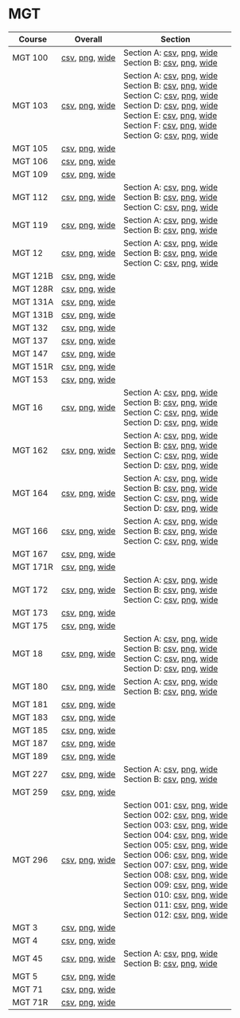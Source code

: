 # MGT

| Course | Overall | Section |
| ------ | ------- | ------- |
| MGT 100 | [csv](https://github.com/UCSD-Historical-Enrollment-Data/2024Spring/blob/main/overall/MGT%20100.csv), [png](https://raw.githubusercontent.com/UCSD-Historical-Enrollment-Data/2024Spring/main/plot_overall/MGT%20100.png), [wide](https://raw.githubusercontent.com/UCSD-Historical-Enrollment-Data/2024Spring/main/plot_overall_wide/MGT%20100.png) | Section A: [csv](https://github.com/UCSD-Historical-Enrollment-Data/2024Spring/blob/main/section/MGT%20100_A.csv), [png](https://raw.githubusercontent.com/UCSD-Historical-Enrollment-Data/2024Spring/main/plot_section/MGT%20100_A.png), [wide](https://raw.githubusercontent.com/UCSD-Historical-Enrollment-Data/2024Spring/main/plot_section_wide/MGT%20100_A.png)<br>Section B: [csv](https://github.com/UCSD-Historical-Enrollment-Data/2024Spring/blob/main/section/MGT%20100_B.csv), [png](https://raw.githubusercontent.com/UCSD-Historical-Enrollment-Data/2024Spring/main/plot_section/MGT%20100_B.png), [wide](https://raw.githubusercontent.com/UCSD-Historical-Enrollment-Data/2024Spring/main/plot_section_wide/MGT%20100_B.png) |
| MGT 103 | [csv](https://github.com/UCSD-Historical-Enrollment-Data/2024Spring/blob/main/overall/MGT%20103.csv), [png](https://raw.githubusercontent.com/UCSD-Historical-Enrollment-Data/2024Spring/main/plot_overall/MGT%20103.png), [wide](https://raw.githubusercontent.com/UCSD-Historical-Enrollment-Data/2024Spring/main/plot_overall_wide/MGT%20103.png) | Section A: [csv](https://github.com/UCSD-Historical-Enrollment-Data/2024Spring/blob/main/section/MGT%20103_A.csv), [png](https://raw.githubusercontent.com/UCSD-Historical-Enrollment-Data/2024Spring/main/plot_section/MGT%20103_A.png), [wide](https://raw.githubusercontent.com/UCSD-Historical-Enrollment-Data/2024Spring/main/plot_section_wide/MGT%20103_A.png)<br>Section B: [csv](https://github.com/UCSD-Historical-Enrollment-Data/2024Spring/blob/main/section/MGT%20103_B.csv), [png](https://raw.githubusercontent.com/UCSD-Historical-Enrollment-Data/2024Spring/main/plot_section/MGT%20103_B.png), [wide](https://raw.githubusercontent.com/UCSD-Historical-Enrollment-Data/2024Spring/main/plot_section_wide/MGT%20103_B.png)<br>Section C: [csv](https://github.com/UCSD-Historical-Enrollment-Data/2024Spring/blob/main/section/MGT%20103_C.csv), [png](https://raw.githubusercontent.com/UCSD-Historical-Enrollment-Data/2024Spring/main/plot_section/MGT%20103_C.png), [wide](https://raw.githubusercontent.com/UCSD-Historical-Enrollment-Data/2024Spring/main/plot_section_wide/MGT%20103_C.png)<br>Section D: [csv](https://github.com/UCSD-Historical-Enrollment-Data/2024Spring/blob/main/section/MGT%20103_D.csv), [png](https://raw.githubusercontent.com/UCSD-Historical-Enrollment-Data/2024Spring/main/plot_section/MGT%20103_D.png), [wide](https://raw.githubusercontent.com/UCSD-Historical-Enrollment-Data/2024Spring/main/plot_section_wide/MGT%20103_D.png)<br>Section E: [csv](https://github.com/UCSD-Historical-Enrollment-Data/2024Spring/blob/main/section/MGT%20103_E.csv), [png](https://raw.githubusercontent.com/UCSD-Historical-Enrollment-Data/2024Spring/main/plot_section/MGT%20103_E.png), [wide](https://raw.githubusercontent.com/UCSD-Historical-Enrollment-Data/2024Spring/main/plot_section_wide/MGT%20103_E.png)<br>Section F: [csv](https://github.com/UCSD-Historical-Enrollment-Data/2024Spring/blob/main/section/MGT%20103_F.csv), [png](https://raw.githubusercontent.com/UCSD-Historical-Enrollment-Data/2024Spring/main/plot_section/MGT%20103_F.png), [wide](https://raw.githubusercontent.com/UCSD-Historical-Enrollment-Data/2024Spring/main/plot_section_wide/MGT%20103_F.png)<br>Section G: [csv](https://github.com/UCSD-Historical-Enrollment-Data/2024Spring/blob/main/section/MGT%20103_G.csv), [png](https://raw.githubusercontent.com/UCSD-Historical-Enrollment-Data/2024Spring/main/plot_section/MGT%20103_G.png), [wide](https://raw.githubusercontent.com/UCSD-Historical-Enrollment-Data/2024Spring/main/plot_section_wide/MGT%20103_G.png) |
| MGT 105 | [csv](https://github.com/UCSD-Historical-Enrollment-Data/2024Spring/blob/main/overall/MGT%20105.csv), [png](https://raw.githubusercontent.com/UCSD-Historical-Enrollment-Data/2024Spring/main/plot_overall/MGT%20105.png), [wide](https://raw.githubusercontent.com/UCSD-Historical-Enrollment-Data/2024Spring/main/plot_overall_wide/MGT%20105.png) |  |
| MGT 106 | [csv](https://github.com/UCSD-Historical-Enrollment-Data/2024Spring/blob/main/overall/MGT%20106.csv), [png](https://raw.githubusercontent.com/UCSD-Historical-Enrollment-Data/2024Spring/main/plot_overall/MGT%20106.png), [wide](https://raw.githubusercontent.com/UCSD-Historical-Enrollment-Data/2024Spring/main/plot_overall_wide/MGT%20106.png) |  |
| MGT 109 | [csv](https://github.com/UCSD-Historical-Enrollment-Data/2024Spring/blob/main/overall/MGT%20109.csv), [png](https://raw.githubusercontent.com/UCSD-Historical-Enrollment-Data/2024Spring/main/plot_overall/MGT%20109.png), [wide](https://raw.githubusercontent.com/UCSD-Historical-Enrollment-Data/2024Spring/main/plot_overall_wide/MGT%20109.png) |  |
| MGT 112 | [csv](https://github.com/UCSD-Historical-Enrollment-Data/2024Spring/blob/main/overall/MGT%20112.csv), [png](https://raw.githubusercontent.com/UCSD-Historical-Enrollment-Data/2024Spring/main/plot_overall/MGT%20112.png), [wide](https://raw.githubusercontent.com/UCSD-Historical-Enrollment-Data/2024Spring/main/plot_overall_wide/MGT%20112.png) | Section A: [csv](https://github.com/UCSD-Historical-Enrollment-Data/2024Spring/blob/main/section/MGT%20112_A.csv), [png](https://raw.githubusercontent.com/UCSD-Historical-Enrollment-Data/2024Spring/main/plot_section/MGT%20112_A.png), [wide](https://raw.githubusercontent.com/UCSD-Historical-Enrollment-Data/2024Spring/main/plot_section_wide/MGT%20112_A.png)<br>Section B: [csv](https://github.com/UCSD-Historical-Enrollment-Data/2024Spring/blob/main/section/MGT%20112_B.csv), [png](https://raw.githubusercontent.com/UCSD-Historical-Enrollment-Data/2024Spring/main/plot_section/MGT%20112_B.png), [wide](https://raw.githubusercontent.com/UCSD-Historical-Enrollment-Data/2024Spring/main/plot_section_wide/MGT%20112_B.png)<br>Section C: [csv](https://github.com/UCSD-Historical-Enrollment-Data/2024Spring/blob/main/section/MGT%20112_C.csv), [png](https://raw.githubusercontent.com/UCSD-Historical-Enrollment-Data/2024Spring/main/plot_section/MGT%20112_C.png), [wide](https://raw.githubusercontent.com/UCSD-Historical-Enrollment-Data/2024Spring/main/plot_section_wide/MGT%20112_C.png) |
| MGT 119 | [csv](https://github.com/UCSD-Historical-Enrollment-Data/2024Spring/blob/main/overall/MGT%20119.csv), [png](https://raw.githubusercontent.com/UCSD-Historical-Enrollment-Data/2024Spring/main/plot_overall/MGT%20119.png), [wide](https://raw.githubusercontent.com/UCSD-Historical-Enrollment-Data/2024Spring/main/plot_overall_wide/MGT%20119.png) | Section A: [csv](https://github.com/UCSD-Historical-Enrollment-Data/2024Spring/blob/main/section/MGT%20119_A.csv), [png](https://raw.githubusercontent.com/UCSD-Historical-Enrollment-Data/2024Spring/main/plot_section/MGT%20119_A.png), [wide](https://raw.githubusercontent.com/UCSD-Historical-Enrollment-Data/2024Spring/main/plot_section_wide/MGT%20119_A.png)<br>Section B: [csv](https://github.com/UCSD-Historical-Enrollment-Data/2024Spring/blob/main/section/MGT%20119_B.csv), [png](https://raw.githubusercontent.com/UCSD-Historical-Enrollment-Data/2024Spring/main/plot_section/MGT%20119_B.png), [wide](https://raw.githubusercontent.com/UCSD-Historical-Enrollment-Data/2024Spring/main/plot_section_wide/MGT%20119_B.png) |
| MGT 12 | [csv](https://github.com/UCSD-Historical-Enrollment-Data/2024Spring/blob/main/overall/MGT%2012.csv), [png](https://raw.githubusercontent.com/UCSD-Historical-Enrollment-Data/2024Spring/main/plot_overall/MGT%2012.png), [wide](https://raw.githubusercontent.com/UCSD-Historical-Enrollment-Data/2024Spring/main/plot_overall_wide/MGT%2012.png) | Section A: [csv](https://github.com/UCSD-Historical-Enrollment-Data/2024Spring/blob/main/section/MGT%2012_A.csv), [png](https://raw.githubusercontent.com/UCSD-Historical-Enrollment-Data/2024Spring/main/plot_section/MGT%2012_A.png), [wide](https://raw.githubusercontent.com/UCSD-Historical-Enrollment-Data/2024Spring/main/plot_section_wide/MGT%2012_A.png)<br>Section B: [csv](https://github.com/UCSD-Historical-Enrollment-Data/2024Spring/blob/main/section/MGT%2012_B.csv), [png](https://raw.githubusercontent.com/UCSD-Historical-Enrollment-Data/2024Spring/main/plot_section/MGT%2012_B.png), [wide](https://raw.githubusercontent.com/UCSD-Historical-Enrollment-Data/2024Spring/main/plot_section_wide/MGT%2012_B.png)<br>Section C: [csv](https://github.com/UCSD-Historical-Enrollment-Data/2024Spring/blob/main/section/MGT%2012_C.csv), [png](https://raw.githubusercontent.com/UCSD-Historical-Enrollment-Data/2024Spring/main/plot_section/MGT%2012_C.png), [wide](https://raw.githubusercontent.com/UCSD-Historical-Enrollment-Data/2024Spring/main/plot_section_wide/MGT%2012_C.png) |
| MGT 121B | [csv](https://github.com/UCSD-Historical-Enrollment-Data/2024Spring/blob/main/overall/MGT%20121B.csv), [png](https://raw.githubusercontent.com/UCSD-Historical-Enrollment-Data/2024Spring/main/plot_overall/MGT%20121B.png), [wide](https://raw.githubusercontent.com/UCSD-Historical-Enrollment-Data/2024Spring/main/plot_overall_wide/MGT%20121B.png) |  |
| MGT 128R | [csv](https://github.com/UCSD-Historical-Enrollment-Data/2024Spring/blob/main/overall/MGT%20128R.csv), [png](https://raw.githubusercontent.com/UCSD-Historical-Enrollment-Data/2024Spring/main/plot_overall/MGT%20128R.png), [wide](https://raw.githubusercontent.com/UCSD-Historical-Enrollment-Data/2024Spring/main/plot_overall_wide/MGT%20128R.png) |  |
| MGT 131A | [csv](https://github.com/UCSD-Historical-Enrollment-Data/2024Spring/blob/main/overall/MGT%20131A.csv), [png](https://raw.githubusercontent.com/UCSD-Historical-Enrollment-Data/2024Spring/main/plot_overall/MGT%20131A.png), [wide](https://raw.githubusercontent.com/UCSD-Historical-Enrollment-Data/2024Spring/main/plot_overall_wide/MGT%20131A.png) |  |
| MGT 131B | [csv](https://github.com/UCSD-Historical-Enrollment-Data/2024Spring/blob/main/overall/MGT%20131B.csv), [png](https://raw.githubusercontent.com/UCSD-Historical-Enrollment-Data/2024Spring/main/plot_overall/MGT%20131B.png), [wide](https://raw.githubusercontent.com/UCSD-Historical-Enrollment-Data/2024Spring/main/plot_overall_wide/MGT%20131B.png) |  |
| MGT 132 | [csv](https://github.com/UCSD-Historical-Enrollment-Data/2024Spring/blob/main/overall/MGT%20132.csv), [png](https://raw.githubusercontent.com/UCSD-Historical-Enrollment-Data/2024Spring/main/plot_overall/MGT%20132.png), [wide](https://raw.githubusercontent.com/UCSD-Historical-Enrollment-Data/2024Spring/main/plot_overall_wide/MGT%20132.png) |  |
| MGT 137 | [csv](https://github.com/UCSD-Historical-Enrollment-Data/2024Spring/blob/main/overall/MGT%20137.csv), [png](https://raw.githubusercontent.com/UCSD-Historical-Enrollment-Data/2024Spring/main/plot_overall/MGT%20137.png), [wide](https://raw.githubusercontent.com/UCSD-Historical-Enrollment-Data/2024Spring/main/plot_overall_wide/MGT%20137.png) |  |
| MGT 147 | [csv](https://github.com/UCSD-Historical-Enrollment-Data/2024Spring/blob/main/overall/MGT%20147.csv), [png](https://raw.githubusercontent.com/UCSD-Historical-Enrollment-Data/2024Spring/main/plot_overall/MGT%20147.png), [wide](https://raw.githubusercontent.com/UCSD-Historical-Enrollment-Data/2024Spring/main/plot_overall_wide/MGT%20147.png) |  |
| MGT 151R | [csv](https://github.com/UCSD-Historical-Enrollment-Data/2024Spring/blob/main/overall/MGT%20151R.csv), [png](https://raw.githubusercontent.com/UCSD-Historical-Enrollment-Data/2024Spring/main/plot_overall/MGT%20151R.png), [wide](https://raw.githubusercontent.com/UCSD-Historical-Enrollment-Data/2024Spring/main/plot_overall_wide/MGT%20151R.png) |  |
| MGT 153 | [csv](https://github.com/UCSD-Historical-Enrollment-Data/2024Spring/blob/main/overall/MGT%20153.csv), [png](https://raw.githubusercontent.com/UCSD-Historical-Enrollment-Data/2024Spring/main/plot_overall/MGT%20153.png), [wide](https://raw.githubusercontent.com/UCSD-Historical-Enrollment-Data/2024Spring/main/plot_overall_wide/MGT%20153.png) |  |
| MGT 16 | [csv](https://github.com/UCSD-Historical-Enrollment-Data/2024Spring/blob/main/overall/MGT%2016.csv), [png](https://raw.githubusercontent.com/UCSD-Historical-Enrollment-Data/2024Spring/main/plot_overall/MGT%2016.png), [wide](https://raw.githubusercontent.com/UCSD-Historical-Enrollment-Data/2024Spring/main/plot_overall_wide/MGT%2016.png) | Section A: [csv](https://github.com/UCSD-Historical-Enrollment-Data/2024Spring/blob/main/section/MGT%2016_A.csv), [png](https://raw.githubusercontent.com/UCSD-Historical-Enrollment-Data/2024Spring/main/plot_section/MGT%2016_A.png), [wide](https://raw.githubusercontent.com/UCSD-Historical-Enrollment-Data/2024Spring/main/plot_section_wide/MGT%2016_A.png)<br>Section B: [csv](https://github.com/UCSD-Historical-Enrollment-Data/2024Spring/blob/main/section/MGT%2016_B.csv), [png](https://raw.githubusercontent.com/UCSD-Historical-Enrollment-Data/2024Spring/main/plot_section/MGT%2016_B.png), [wide](https://raw.githubusercontent.com/UCSD-Historical-Enrollment-Data/2024Spring/main/plot_section_wide/MGT%2016_B.png)<br>Section C: [csv](https://github.com/UCSD-Historical-Enrollment-Data/2024Spring/blob/main/section/MGT%2016_C.csv), [png](https://raw.githubusercontent.com/UCSD-Historical-Enrollment-Data/2024Spring/main/plot_section/MGT%2016_C.png), [wide](https://raw.githubusercontent.com/UCSD-Historical-Enrollment-Data/2024Spring/main/plot_section_wide/MGT%2016_C.png)<br>Section D: [csv](https://github.com/UCSD-Historical-Enrollment-Data/2024Spring/blob/main/section/MGT%2016_D.csv), [png](https://raw.githubusercontent.com/UCSD-Historical-Enrollment-Data/2024Spring/main/plot_section/MGT%2016_D.png), [wide](https://raw.githubusercontent.com/UCSD-Historical-Enrollment-Data/2024Spring/main/plot_section_wide/MGT%2016_D.png) |
| MGT 162 | [csv](https://github.com/UCSD-Historical-Enrollment-Data/2024Spring/blob/main/overall/MGT%20162.csv), [png](https://raw.githubusercontent.com/UCSD-Historical-Enrollment-Data/2024Spring/main/plot_overall/MGT%20162.png), [wide](https://raw.githubusercontent.com/UCSD-Historical-Enrollment-Data/2024Spring/main/plot_overall_wide/MGT%20162.png) | Section A: [csv](https://github.com/UCSD-Historical-Enrollment-Data/2024Spring/blob/main/section/MGT%20162_A.csv), [png](https://raw.githubusercontent.com/UCSD-Historical-Enrollment-Data/2024Spring/main/plot_section/MGT%20162_A.png), [wide](https://raw.githubusercontent.com/UCSD-Historical-Enrollment-Data/2024Spring/main/plot_section_wide/MGT%20162_A.png)<br>Section B: [csv](https://github.com/UCSD-Historical-Enrollment-Data/2024Spring/blob/main/section/MGT%20162_B.csv), [png](https://raw.githubusercontent.com/UCSD-Historical-Enrollment-Data/2024Spring/main/plot_section/MGT%20162_B.png), [wide](https://raw.githubusercontent.com/UCSD-Historical-Enrollment-Data/2024Spring/main/plot_section_wide/MGT%20162_B.png)<br>Section C: [csv](https://github.com/UCSD-Historical-Enrollment-Data/2024Spring/blob/main/section/MGT%20162_C.csv), [png](https://raw.githubusercontent.com/UCSD-Historical-Enrollment-Data/2024Spring/main/plot_section/MGT%20162_C.png), [wide](https://raw.githubusercontent.com/UCSD-Historical-Enrollment-Data/2024Spring/main/plot_section_wide/MGT%20162_C.png)<br>Section D: [csv](https://github.com/UCSD-Historical-Enrollment-Data/2024Spring/blob/main/section/MGT%20162_D.csv), [png](https://raw.githubusercontent.com/UCSD-Historical-Enrollment-Data/2024Spring/main/plot_section/MGT%20162_D.png), [wide](https://raw.githubusercontent.com/UCSD-Historical-Enrollment-Data/2024Spring/main/plot_section_wide/MGT%20162_D.png) |
| MGT 164 | [csv](https://github.com/UCSD-Historical-Enrollment-Data/2024Spring/blob/main/overall/MGT%20164.csv), [png](https://raw.githubusercontent.com/UCSD-Historical-Enrollment-Data/2024Spring/main/plot_overall/MGT%20164.png), [wide](https://raw.githubusercontent.com/UCSD-Historical-Enrollment-Data/2024Spring/main/plot_overall_wide/MGT%20164.png) | Section A: [csv](https://github.com/UCSD-Historical-Enrollment-Data/2024Spring/blob/main/section/MGT%20164_A.csv), [png](https://raw.githubusercontent.com/UCSD-Historical-Enrollment-Data/2024Spring/main/plot_section/MGT%20164_A.png), [wide](https://raw.githubusercontent.com/UCSD-Historical-Enrollment-Data/2024Spring/main/plot_section_wide/MGT%20164_A.png)<br>Section B: [csv](https://github.com/UCSD-Historical-Enrollment-Data/2024Spring/blob/main/section/MGT%20164_B.csv), [png](https://raw.githubusercontent.com/UCSD-Historical-Enrollment-Data/2024Spring/main/plot_section/MGT%20164_B.png), [wide](https://raw.githubusercontent.com/UCSD-Historical-Enrollment-Data/2024Spring/main/plot_section_wide/MGT%20164_B.png)<br>Section C: [csv](https://github.com/UCSD-Historical-Enrollment-Data/2024Spring/blob/main/section/MGT%20164_C.csv), [png](https://raw.githubusercontent.com/UCSD-Historical-Enrollment-Data/2024Spring/main/plot_section/MGT%20164_C.png), [wide](https://raw.githubusercontent.com/UCSD-Historical-Enrollment-Data/2024Spring/main/plot_section_wide/MGT%20164_C.png)<br>Section D: [csv](https://github.com/UCSD-Historical-Enrollment-Data/2024Spring/blob/main/section/MGT%20164_D.csv), [png](https://raw.githubusercontent.com/UCSD-Historical-Enrollment-Data/2024Spring/main/plot_section/MGT%20164_D.png), [wide](https://raw.githubusercontent.com/UCSD-Historical-Enrollment-Data/2024Spring/main/plot_section_wide/MGT%20164_D.png) |
| MGT 166 | [csv](https://github.com/UCSD-Historical-Enrollment-Data/2024Spring/blob/main/overall/MGT%20166.csv), [png](https://raw.githubusercontent.com/UCSD-Historical-Enrollment-Data/2024Spring/main/plot_overall/MGT%20166.png), [wide](https://raw.githubusercontent.com/UCSD-Historical-Enrollment-Data/2024Spring/main/plot_overall_wide/MGT%20166.png) | Section A: [csv](https://github.com/UCSD-Historical-Enrollment-Data/2024Spring/blob/main/section/MGT%20166_A.csv), [png](https://raw.githubusercontent.com/UCSD-Historical-Enrollment-Data/2024Spring/main/plot_section/MGT%20166_A.png), [wide](https://raw.githubusercontent.com/UCSD-Historical-Enrollment-Data/2024Spring/main/plot_section_wide/MGT%20166_A.png)<br>Section B: [csv](https://github.com/UCSD-Historical-Enrollment-Data/2024Spring/blob/main/section/MGT%20166_B.csv), [png](https://raw.githubusercontent.com/UCSD-Historical-Enrollment-Data/2024Spring/main/plot_section/MGT%20166_B.png), [wide](https://raw.githubusercontent.com/UCSD-Historical-Enrollment-Data/2024Spring/main/plot_section_wide/MGT%20166_B.png)<br>Section C: [csv](https://github.com/UCSD-Historical-Enrollment-Data/2024Spring/blob/main/section/MGT%20166_C.csv), [png](https://raw.githubusercontent.com/UCSD-Historical-Enrollment-Data/2024Spring/main/plot_section/MGT%20166_C.png), [wide](https://raw.githubusercontent.com/UCSD-Historical-Enrollment-Data/2024Spring/main/plot_section_wide/MGT%20166_C.png) |
| MGT 167 | [csv](https://github.com/UCSD-Historical-Enrollment-Data/2024Spring/blob/main/overall/MGT%20167.csv), [png](https://raw.githubusercontent.com/UCSD-Historical-Enrollment-Data/2024Spring/main/plot_overall/MGT%20167.png), [wide](https://raw.githubusercontent.com/UCSD-Historical-Enrollment-Data/2024Spring/main/plot_overall_wide/MGT%20167.png) |  |
| MGT 171R | [csv](https://github.com/UCSD-Historical-Enrollment-Data/2024Spring/blob/main/overall/MGT%20171R.csv), [png](https://raw.githubusercontent.com/UCSD-Historical-Enrollment-Data/2024Spring/main/plot_overall/MGT%20171R.png), [wide](https://raw.githubusercontent.com/UCSD-Historical-Enrollment-Data/2024Spring/main/plot_overall_wide/MGT%20171R.png) |  |
| MGT 172 | [csv](https://github.com/UCSD-Historical-Enrollment-Data/2024Spring/blob/main/overall/MGT%20172.csv), [png](https://raw.githubusercontent.com/UCSD-Historical-Enrollment-Data/2024Spring/main/plot_overall/MGT%20172.png), [wide](https://raw.githubusercontent.com/UCSD-Historical-Enrollment-Data/2024Spring/main/plot_overall_wide/MGT%20172.png) | Section A: [csv](https://github.com/UCSD-Historical-Enrollment-Data/2024Spring/blob/main/section/MGT%20172_A.csv), [png](https://raw.githubusercontent.com/UCSD-Historical-Enrollment-Data/2024Spring/main/plot_section/MGT%20172_A.png), [wide](https://raw.githubusercontent.com/UCSD-Historical-Enrollment-Data/2024Spring/main/plot_section_wide/MGT%20172_A.png)<br>Section B: [csv](https://github.com/UCSD-Historical-Enrollment-Data/2024Spring/blob/main/section/MGT%20172_B.csv), [png](https://raw.githubusercontent.com/UCSD-Historical-Enrollment-Data/2024Spring/main/plot_section/MGT%20172_B.png), [wide](https://raw.githubusercontent.com/UCSD-Historical-Enrollment-Data/2024Spring/main/plot_section_wide/MGT%20172_B.png)<br>Section C: [csv](https://github.com/UCSD-Historical-Enrollment-Data/2024Spring/blob/main/section/MGT%20172_C.csv), [png](https://raw.githubusercontent.com/UCSD-Historical-Enrollment-Data/2024Spring/main/plot_section/MGT%20172_C.png), [wide](https://raw.githubusercontent.com/UCSD-Historical-Enrollment-Data/2024Spring/main/plot_section_wide/MGT%20172_C.png) |
| MGT 173 | [csv](https://github.com/UCSD-Historical-Enrollment-Data/2024Spring/blob/main/overall/MGT%20173.csv), [png](https://raw.githubusercontent.com/UCSD-Historical-Enrollment-Data/2024Spring/main/plot_overall/MGT%20173.png), [wide](https://raw.githubusercontent.com/UCSD-Historical-Enrollment-Data/2024Spring/main/plot_overall_wide/MGT%20173.png) |  |
| MGT 175 | [csv](https://github.com/UCSD-Historical-Enrollment-Data/2024Spring/blob/main/overall/MGT%20175.csv), [png](https://raw.githubusercontent.com/UCSD-Historical-Enrollment-Data/2024Spring/main/plot_overall/MGT%20175.png), [wide](https://raw.githubusercontent.com/UCSD-Historical-Enrollment-Data/2024Spring/main/plot_overall_wide/MGT%20175.png) |  |
| MGT 18 | [csv](https://github.com/UCSD-Historical-Enrollment-Data/2024Spring/blob/main/overall/MGT%2018.csv), [png](https://raw.githubusercontent.com/UCSD-Historical-Enrollment-Data/2024Spring/main/plot_overall/MGT%2018.png), [wide](https://raw.githubusercontent.com/UCSD-Historical-Enrollment-Data/2024Spring/main/plot_overall_wide/MGT%2018.png) | Section A: [csv](https://github.com/UCSD-Historical-Enrollment-Data/2024Spring/blob/main/section/MGT%2018_A.csv), [png](https://raw.githubusercontent.com/UCSD-Historical-Enrollment-Data/2024Spring/main/plot_section/MGT%2018_A.png), [wide](https://raw.githubusercontent.com/UCSD-Historical-Enrollment-Data/2024Spring/main/plot_section_wide/MGT%2018_A.png)<br>Section B: [csv](https://github.com/UCSD-Historical-Enrollment-Data/2024Spring/blob/main/section/MGT%2018_B.csv), [png](https://raw.githubusercontent.com/UCSD-Historical-Enrollment-Data/2024Spring/main/plot_section/MGT%2018_B.png), [wide](https://raw.githubusercontent.com/UCSD-Historical-Enrollment-Data/2024Spring/main/plot_section_wide/MGT%2018_B.png)<br>Section C: [csv](https://github.com/UCSD-Historical-Enrollment-Data/2024Spring/blob/main/section/MGT%2018_C.csv), [png](https://raw.githubusercontent.com/UCSD-Historical-Enrollment-Data/2024Spring/main/plot_section/MGT%2018_C.png), [wide](https://raw.githubusercontent.com/UCSD-Historical-Enrollment-Data/2024Spring/main/plot_section_wide/MGT%2018_C.png)<br>Section D: [csv](https://github.com/UCSD-Historical-Enrollment-Data/2024Spring/blob/main/section/MGT%2018_D.csv), [png](https://raw.githubusercontent.com/UCSD-Historical-Enrollment-Data/2024Spring/main/plot_section/MGT%2018_D.png), [wide](https://raw.githubusercontent.com/UCSD-Historical-Enrollment-Data/2024Spring/main/plot_section_wide/MGT%2018_D.png) |
| MGT 180 | [csv](https://github.com/UCSD-Historical-Enrollment-Data/2024Spring/blob/main/overall/MGT%20180.csv), [png](https://raw.githubusercontent.com/UCSD-Historical-Enrollment-Data/2024Spring/main/plot_overall/MGT%20180.png), [wide](https://raw.githubusercontent.com/UCSD-Historical-Enrollment-Data/2024Spring/main/plot_overall_wide/MGT%20180.png) | Section A: [csv](https://github.com/UCSD-Historical-Enrollment-Data/2024Spring/blob/main/section/MGT%20180_A.csv), [png](https://raw.githubusercontent.com/UCSD-Historical-Enrollment-Data/2024Spring/main/plot_section/MGT%20180_A.png), [wide](https://raw.githubusercontent.com/UCSD-Historical-Enrollment-Data/2024Spring/main/plot_section_wide/MGT%20180_A.png)<br>Section B: [csv](https://github.com/UCSD-Historical-Enrollment-Data/2024Spring/blob/main/section/MGT%20180_B.csv), [png](https://raw.githubusercontent.com/UCSD-Historical-Enrollment-Data/2024Spring/main/plot_section/MGT%20180_B.png), [wide](https://raw.githubusercontent.com/UCSD-Historical-Enrollment-Data/2024Spring/main/plot_section_wide/MGT%20180_B.png) |
| MGT 181 | [csv](https://github.com/UCSD-Historical-Enrollment-Data/2024Spring/blob/main/overall/MGT%20181.csv), [png](https://raw.githubusercontent.com/UCSD-Historical-Enrollment-Data/2024Spring/main/plot_overall/MGT%20181.png), [wide](https://raw.githubusercontent.com/UCSD-Historical-Enrollment-Data/2024Spring/main/plot_overall_wide/MGT%20181.png) |  |
| MGT 183 | [csv](https://github.com/UCSD-Historical-Enrollment-Data/2024Spring/blob/main/overall/MGT%20183.csv), [png](https://raw.githubusercontent.com/UCSD-Historical-Enrollment-Data/2024Spring/main/plot_overall/MGT%20183.png), [wide](https://raw.githubusercontent.com/UCSD-Historical-Enrollment-Data/2024Spring/main/plot_overall_wide/MGT%20183.png) |  |
| MGT 185 | [csv](https://github.com/UCSD-Historical-Enrollment-Data/2024Spring/blob/main/overall/MGT%20185.csv), [png](https://raw.githubusercontent.com/UCSD-Historical-Enrollment-Data/2024Spring/main/plot_overall/MGT%20185.png), [wide](https://raw.githubusercontent.com/UCSD-Historical-Enrollment-Data/2024Spring/main/plot_overall_wide/MGT%20185.png) |  |
| MGT 187 | [csv](https://github.com/UCSD-Historical-Enrollment-Data/2024Spring/blob/main/overall/MGT%20187.csv), [png](https://raw.githubusercontent.com/UCSD-Historical-Enrollment-Data/2024Spring/main/plot_overall/MGT%20187.png), [wide](https://raw.githubusercontent.com/UCSD-Historical-Enrollment-Data/2024Spring/main/plot_overall_wide/MGT%20187.png) |  |
| MGT 189 | [csv](https://github.com/UCSD-Historical-Enrollment-Data/2024Spring/blob/main/overall/MGT%20189.csv), [png](https://raw.githubusercontent.com/UCSD-Historical-Enrollment-Data/2024Spring/main/plot_overall/MGT%20189.png), [wide](https://raw.githubusercontent.com/UCSD-Historical-Enrollment-Data/2024Spring/main/plot_overall_wide/MGT%20189.png) |  |
| MGT 227 | [csv](https://github.com/UCSD-Historical-Enrollment-Data/2024Spring/blob/main/overall/MGT%20227.csv), [png](https://raw.githubusercontent.com/UCSD-Historical-Enrollment-Data/2024Spring/main/plot_overall/MGT%20227.png), [wide](https://raw.githubusercontent.com/UCSD-Historical-Enrollment-Data/2024Spring/main/plot_overall_wide/MGT%20227.png) | Section A: [csv](https://github.com/UCSD-Historical-Enrollment-Data/2024Spring/blob/main/section/MGT%20227_A.csv), [png](https://raw.githubusercontent.com/UCSD-Historical-Enrollment-Data/2024Spring/main/plot_section/MGT%20227_A.png), [wide](https://raw.githubusercontent.com/UCSD-Historical-Enrollment-Data/2024Spring/main/plot_section_wide/MGT%20227_A.png)<br>Section B: [csv](https://github.com/UCSD-Historical-Enrollment-Data/2024Spring/blob/main/section/MGT%20227_B.csv), [png](https://raw.githubusercontent.com/UCSD-Historical-Enrollment-Data/2024Spring/main/plot_section/MGT%20227_B.png), [wide](https://raw.githubusercontent.com/UCSD-Historical-Enrollment-Data/2024Spring/main/plot_section_wide/MGT%20227_B.png) |
| MGT 259 | [csv](https://github.com/UCSD-Historical-Enrollment-Data/2024Spring/blob/main/overall/MGT%20259.csv), [png](https://raw.githubusercontent.com/UCSD-Historical-Enrollment-Data/2024Spring/main/plot_overall/MGT%20259.png), [wide](https://raw.githubusercontent.com/UCSD-Historical-Enrollment-Data/2024Spring/main/plot_overall_wide/MGT%20259.png) |  |
| MGT 296 | [csv](https://github.com/UCSD-Historical-Enrollment-Data/2024Spring/blob/main/overall/MGT%20296.csv), [png](https://raw.githubusercontent.com/UCSD-Historical-Enrollment-Data/2024Spring/main/plot_overall/MGT%20296.png), [wide](https://raw.githubusercontent.com/UCSD-Historical-Enrollment-Data/2024Spring/main/plot_overall_wide/MGT%20296.png) | Section 001: [csv](https://github.com/UCSD-Historical-Enrollment-Data/2024Spring/blob/main/section/MGT%20296_001.csv), [png](https://raw.githubusercontent.com/UCSD-Historical-Enrollment-Data/2024Spring/main/plot_section/MGT%20296_001.png), [wide](https://raw.githubusercontent.com/UCSD-Historical-Enrollment-Data/2024Spring/main/plot_section_wide/MGT%20296_001.png)<br>Section 002: [csv](https://github.com/UCSD-Historical-Enrollment-Data/2024Spring/blob/main/section/MGT%20296_002.csv), [png](https://raw.githubusercontent.com/UCSD-Historical-Enrollment-Data/2024Spring/main/plot_section/MGT%20296_002.png), [wide](https://raw.githubusercontent.com/UCSD-Historical-Enrollment-Data/2024Spring/main/plot_section_wide/MGT%20296_002.png)<br>Section 003: [csv](https://github.com/UCSD-Historical-Enrollment-Data/2024Spring/blob/main/section/MGT%20296_003.csv), [png](https://raw.githubusercontent.com/UCSD-Historical-Enrollment-Data/2024Spring/main/plot_section/MGT%20296_003.png), [wide](https://raw.githubusercontent.com/UCSD-Historical-Enrollment-Data/2024Spring/main/plot_section_wide/MGT%20296_003.png)<br>Section 004: [csv](https://github.com/UCSD-Historical-Enrollment-Data/2024Spring/blob/main/section/MGT%20296_004.csv), [png](https://raw.githubusercontent.com/UCSD-Historical-Enrollment-Data/2024Spring/main/plot_section/MGT%20296_004.png), [wide](https://raw.githubusercontent.com/UCSD-Historical-Enrollment-Data/2024Spring/main/plot_section_wide/MGT%20296_004.png)<br>Section 005: [csv](https://github.com/UCSD-Historical-Enrollment-Data/2024Spring/blob/main/section/MGT%20296_005.csv), [png](https://raw.githubusercontent.com/UCSD-Historical-Enrollment-Data/2024Spring/main/plot_section/MGT%20296_005.png), [wide](https://raw.githubusercontent.com/UCSD-Historical-Enrollment-Data/2024Spring/main/plot_section_wide/MGT%20296_005.png)<br>Section 006: [csv](https://github.com/UCSD-Historical-Enrollment-Data/2024Spring/blob/main/section/MGT%20296_006.csv), [png](https://raw.githubusercontent.com/UCSD-Historical-Enrollment-Data/2024Spring/main/plot_section/MGT%20296_006.png), [wide](https://raw.githubusercontent.com/UCSD-Historical-Enrollment-Data/2024Spring/main/plot_section_wide/MGT%20296_006.png)<br>Section 007: [csv](https://github.com/UCSD-Historical-Enrollment-Data/2024Spring/blob/main/section/MGT%20296_007.csv), [png](https://raw.githubusercontent.com/UCSD-Historical-Enrollment-Data/2024Spring/main/plot_section/MGT%20296_007.png), [wide](https://raw.githubusercontent.com/UCSD-Historical-Enrollment-Data/2024Spring/main/plot_section_wide/MGT%20296_007.png)<br>Section 008: [csv](https://github.com/UCSD-Historical-Enrollment-Data/2024Spring/blob/main/section/MGT%20296_008.csv), [png](https://raw.githubusercontent.com/UCSD-Historical-Enrollment-Data/2024Spring/main/plot_section/MGT%20296_008.png), [wide](https://raw.githubusercontent.com/UCSD-Historical-Enrollment-Data/2024Spring/main/plot_section_wide/MGT%20296_008.png)<br>Section 009: [csv](https://github.com/UCSD-Historical-Enrollment-Data/2024Spring/blob/main/section/MGT%20296_009.csv), [png](https://raw.githubusercontent.com/UCSD-Historical-Enrollment-Data/2024Spring/main/plot_section/MGT%20296_009.png), [wide](https://raw.githubusercontent.com/UCSD-Historical-Enrollment-Data/2024Spring/main/plot_section_wide/MGT%20296_009.png)<br>Section 010: [csv](https://github.com/UCSD-Historical-Enrollment-Data/2024Spring/blob/main/section/MGT%20296_010.csv), [png](https://raw.githubusercontent.com/UCSD-Historical-Enrollment-Data/2024Spring/main/plot_section/MGT%20296_010.png), [wide](https://raw.githubusercontent.com/UCSD-Historical-Enrollment-Data/2024Spring/main/plot_section_wide/MGT%20296_010.png)<br>Section 011: [csv](https://github.com/UCSD-Historical-Enrollment-Data/2024Spring/blob/main/section/MGT%20296_011.csv), [png](https://raw.githubusercontent.com/UCSD-Historical-Enrollment-Data/2024Spring/main/plot_section/MGT%20296_011.png), [wide](https://raw.githubusercontent.com/UCSD-Historical-Enrollment-Data/2024Spring/main/plot_section_wide/MGT%20296_011.png)<br>Section 012: [csv](https://github.com/UCSD-Historical-Enrollment-Data/2024Spring/blob/main/section/MGT%20296_012.csv), [png](https://raw.githubusercontent.com/UCSD-Historical-Enrollment-Data/2024Spring/main/plot_section/MGT%20296_012.png), [wide](https://raw.githubusercontent.com/UCSD-Historical-Enrollment-Data/2024Spring/main/plot_section_wide/MGT%20296_012.png) |
| MGT 3 | [csv](https://github.com/UCSD-Historical-Enrollment-Data/2024Spring/blob/main/overall/MGT%203.csv), [png](https://raw.githubusercontent.com/UCSD-Historical-Enrollment-Data/2024Spring/main/plot_overall/MGT%203.png), [wide](https://raw.githubusercontent.com/UCSD-Historical-Enrollment-Data/2024Spring/main/plot_overall_wide/MGT%203.png) |  |
| MGT 4 | [csv](https://github.com/UCSD-Historical-Enrollment-Data/2024Spring/blob/main/overall/MGT%204.csv), [png](https://raw.githubusercontent.com/UCSD-Historical-Enrollment-Data/2024Spring/main/plot_overall/MGT%204.png), [wide](https://raw.githubusercontent.com/UCSD-Historical-Enrollment-Data/2024Spring/main/plot_overall_wide/MGT%204.png) |  |
| MGT 45 | [csv](https://github.com/UCSD-Historical-Enrollment-Data/2024Spring/blob/main/overall/MGT%2045.csv), [png](https://raw.githubusercontent.com/UCSD-Historical-Enrollment-Data/2024Spring/main/plot_overall/MGT%2045.png), [wide](https://raw.githubusercontent.com/UCSD-Historical-Enrollment-Data/2024Spring/main/plot_overall_wide/MGT%2045.png) | Section A: [csv](https://github.com/UCSD-Historical-Enrollment-Data/2024Spring/blob/main/section/MGT%2045_A.csv), [png](https://raw.githubusercontent.com/UCSD-Historical-Enrollment-Data/2024Spring/main/plot_section/MGT%2045_A.png), [wide](https://raw.githubusercontent.com/UCSD-Historical-Enrollment-Data/2024Spring/main/plot_section_wide/MGT%2045_A.png)<br>Section B: [csv](https://github.com/UCSD-Historical-Enrollment-Data/2024Spring/blob/main/section/MGT%2045_B.csv), [png](https://raw.githubusercontent.com/UCSD-Historical-Enrollment-Data/2024Spring/main/plot_section/MGT%2045_B.png), [wide](https://raw.githubusercontent.com/UCSD-Historical-Enrollment-Data/2024Spring/main/plot_section_wide/MGT%2045_B.png) |
| MGT 5 | [csv](https://github.com/UCSD-Historical-Enrollment-Data/2024Spring/blob/main/overall/MGT%205.csv), [png](https://raw.githubusercontent.com/UCSD-Historical-Enrollment-Data/2024Spring/main/plot_overall/MGT%205.png), [wide](https://raw.githubusercontent.com/UCSD-Historical-Enrollment-Data/2024Spring/main/plot_overall_wide/MGT%205.png) |  |
| MGT 71 | [csv](https://github.com/UCSD-Historical-Enrollment-Data/2024Spring/blob/main/overall/MGT%2071.csv), [png](https://raw.githubusercontent.com/UCSD-Historical-Enrollment-Data/2024Spring/main/plot_overall/MGT%2071.png), [wide](https://raw.githubusercontent.com/UCSD-Historical-Enrollment-Data/2024Spring/main/plot_overall_wide/MGT%2071.png) |  |
| MGT 71R | [csv](https://github.com/UCSD-Historical-Enrollment-Data/2024Spring/blob/main/overall/MGT%2071R.csv), [png](https://raw.githubusercontent.com/UCSD-Historical-Enrollment-Data/2024Spring/main/plot_overall/MGT%2071R.png), [wide](https://raw.githubusercontent.com/UCSD-Historical-Enrollment-Data/2024Spring/main/plot_overall_wide/MGT%2071R.png) |  |
